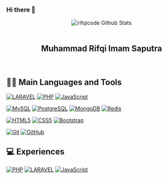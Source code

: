 ### Hi there 👋

<div align="center">
  <img src="https://github-readme-stats.vercel.app/api?username=faizfajar&show_icons=true&theme=dracula" alt="rifqicode Github Stats">
</div>
<br>

<div align="center">
  <h2> Muhammad Rifqi Imam Saputra </h2>
</div>
<br>

<h2> 👨‍💻 Main Languages and Tools </h2>
 
[![LARAVEL](https://img.shields.io/badge/-SYMFONY-black?style=flat&logo=symfony&link=https://github.com/faizfajar)](https://github.com/faizfajar) 
[![PHP](https://img.shields.io/badge/-PHP-purple?style=flat&logo=php&link=https://github.com/faizfajar)](https://github.com/faizfajar) 
[![JavaScript](https://img.shields.io/badge/-JavaScript-black?style=flat&logo=javascript&link=https://github.com/faizfajar)](https://github.com/faizfajar) 

[![MySQL](https://img.shields.io/badge/-MySQL-black?style=flat&logo=mysql&link=https://github.com/faizfajar)](https://github.com/faizfajar)
[![PostgreSQL](https://img.shields.io/badge/-PostgreSQL-black?style=flat&logo=postgresql&link=https://github.com/faizfajar)](https://github.com/faizfajar)
[![MongoDB](https://img.shields.io/badge/-MongoDB-black?style=flat&logo=mongodb&link=https://github.com/faizfajar)](https://github.com/faizfajar)
[![Redis](https://img.shields.io/badge/-Redis-black?style=flat&logo=redis&link=https://github.com/faizfajar)](https://github.com/faizfajar) 

[![HTML5](https://img.shields.io/badge/-HTML5-E34F26?style=flat&logo=html5&logoColor=white&link=https://github.com/faizfajar)](https://github.com/faizfajar) 
[![CSS5](https://img.shields.io/badge/-CSS3-1572B6?style=flat&logo=css3&link=https://github.com/faizfajar)](https://github.com/faizfajar) 
[![Bootstrap](https://img.shields.io/badge/-Bootstrap-563D7C?style=flat&logo=bootstrap&link=https://github.com/faizfajar)](https://github.com/faizfajar) 

[![Git](https://img.shields.io/badge/-Git-black?style=flat&logo=git&link=https://github.com/faizfajar)](https://github.com/faizfajar) 
[![GitHub](https://img.shields.io/badge/-GitHub-181717?style=flat&logo=github&link=https://github.com/faizfajar)](https://github.com/faizfajar)

<h2> 💻 Experiences </h2>

[![PHP](https://img.shields.io/badge/-PHP-purple?style=flat&logo=php&link=https://github.com/faizfajar)](https://github.com/faizfajar) 
[![LARAVEL](https://img.shields.io/badge/-SYMFONY-black?style=flat&logo=symfony&link=https://github.com/faizfajar)](https://github.com/faizfajar) 
[![JavaScript](https://img.shields.io/badge/-JavaScript-black?style=flat&logo=javascript&link=https://github.com/faizfajar)](https://github.com/faizfajar) 


